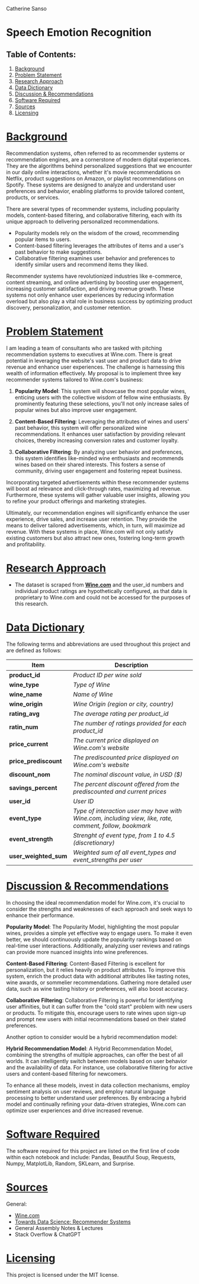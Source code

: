Catherine Sanso <br>

# **Speech Emotion Recognition**

## Table of Contents:

1. [Background](#section-title)
1. [Problem Statement](#section-title) 
1. [Research Approach](#section-title)
1. [Data Dictionary](#section-title)
1. [Discussion & Recommendations](#section-title)
1. [Software Required](#section-title) 
1. [Sources](#section-title)
1. [Licensing](#section-title)

# [Background](#section-title)

Recommendation systems, often referred to as recommender systems or recommendation engines, are a cornerstone of modern digital experiences. They are the algorithms behind personalized suggestions that we encounter in our daily online interactions, whether it's movie recommendations on Netflix, product suggestions on Amazon, or playlist recommendations on Spotify. These systems are designed to analyze and understand user preferences and behavior, enabling platforms to provide tailored content, products, or services. 

There are several types of recommender systems, including popularity models, content-based filtering, and collaborative filtering, each with its unique approach to delivering personalized recommendations.
- Popularity models rely on the wisdom of the crowd, recommending popular items to users.
- Content-based filtering leverages the attributes of items and a user's past behavior to make suggestions.
- Collaborative filtering examines user behavior and preferences to identify similar users and recommend items they liked.

Recommender systems have revolutionized industries like e-commerce, content streaming, and online advertising by boosting user engagement, increasing customer satisfaction, and driving revenue growth. These systems not only enhance user experiences by reducing information overload but also play a vital role in business success by optimizing product discovery, personalization, and customer retention.


# [Problem Statement](#section-title)

I am leading a team of consultants who are tasked with pitching recommendation systems to executives at Wine.com. There is great potential in leveraging the website's vast user and product data to drive revenue and enhance user experiences. The challenge is harnessing this wealth of information effectively. My proposal is to implement three key recommender systems tailored to Wine.com's business:

1. **Popularity Model**: This system will showcase the most popular wines, enticing users with the collective wisdom of fellow wine enthusiasts. By prominently featuring these selections, you'll not only increase sales of popular wines but also improve user engagement.

2. **Content-Based Filtering**: Leveraging the attributes of wines and users' past behavior, this system will offer personalized wine recommendations. It enhances user satisfaction by providing relevant choices, thereby increasing conversion rates and customer loyalty.

3. **Collaborative Filtering**: By analyzing user behavior and preferences, this system identifies like-minded wine enthusiasts and recommends wines based on their shared interests. This fosters a sense of community, driving user engagement and fostering repeat business.

Incorporating targeted advertisements within these recommender systems will boost ad relevance and click-through rates, maximizing ad revenue. Furthermore, these systems will gather valuable user insights, allowing you to refine your product offerings and marketing strategies.

Ultimately, our recommendation engines will significantly enhance the user experience, drive sales, and increase user retention. They provide the means to deliver tailored advertisements, which, in turn, will maximize ad revenue. With these systems in place, Wine.com will not only satisfy existing customers but also attract new ones, fostering long-term growth and profitability.


# [Research Approach](#section-title)

- The dataset is scraped from __[Wine.com](https://www.wine.com/list/wine/red-wine/7155-124?sortBy=mostInteresting)__ and the user_id numbers and individual product ratings are hypothetically configured, as that data is proprietary to Wine.com and could not be accessed for the purposes of this research. 

# [Data Dictionary](#section-title)

The following terms and abbreviations are used throughout this project and are defined as follows:

| Item | Description
| --- | --- 
| **product_id** | *Product ID per wine sold*
| **wine_type** | *Type of Wine*
| **wine_name** | *Name of Wine*
| **wine_origin** | *Wine Origin (region or city, country)*
| **rating_avg** | *The average rating per product_id*
| **ratin_num** | *The number of ratings provided for each product_id*
| **price_current** | *The current price displayed on Wine.com's website*
| **price_prediscount** | *The prediscounted price displayed on Wine.com's website*
| **discount_nom** | *The nominal discount value, in USD ($)*
| **savings_percent** | *The percent discount offered from the prediscounted and current prices*
| **user_id** | *User ID*
| **event_type** | *Type of interaction user may have with Wine.com, including view, like, rate, comment, follow, bookmark* 
| **event_strength** | *Strenght of event type, from 1 to 4.5 (discretionary)* 
| **user_weighted_sum** | *Weighted sum of all event_types and event_strengths per user*

# [Discussion & Recommendations](#section-title)

In choosing the ideal recommendation model for Wine.com, it's crucial to consider the strengths and weaknesses of each approach and seek ways to enhance their performance.

**Popularity Model**: The Popularity Model, highlighting the most popular wines, provides a simple yet effective way to engage users. To make it even better, we should continuously update the popularity rankings based on real-time user interactions. Additionally, analyzing user reviews and ratings can provide more nuanced insights into wine preferences.

**Content-Based Filtering**: Content-Based Filtering is excellent for personalization, but it relies heavily on product attributes. To improve this system, enrich the product data with additional attributes like tasting notes, wine awards, or sommelier recommendations. Gathering more detailed user data, such as wine tasting history or preferences, will also boost accuracy.

**Collaborative Filtering**: Collaborative Filtering is powerful for identifying user affinities, but it can suffer from the "cold start" problem with new users or products. To mitigate this, encourage users to rate wines upon sign-up and prompt new users with initial recommendations based on their stated preferences.

Another option to consider would be a hybrid recommendation model:

**Hybrid Recommendation Model**: A Hybrid Recommendation Model, combining the strengths of multiple approaches, can offer the best of all worlds. It can intelligently switch between models based on user behavior and the availability of data. For instance, use collaborative filtering for active users and content-based filtering for newcomers.

To enhance all these models, invest in data collection mechanisms, employ sentiment analysis on user reviews, and employ natural language processing to better understand user preferences. By embracing a hybrid model and continually refining your data-driven strategies, Wine.com can optimize user experiences and drive increased revenue.

# [Software Required](#section-title)
The software required for this project are listed on the first line of code within each notebook and include: Pandas, Beautiful Soup, Requests, Numpy, MatplotLib, Random, SKLearn, and Surprise.

# [Sources](#section-title)

General:
- [Wine.com](https://www.wine.com/list/wine/red-wine/7155-124?sortBy=mostInteresting)
- [Towards Data Science: Recommender Systems](https://towardsdatascience.com/introduction-to-recommender-systems-6c66cf15ada)
- General Assembly Notes & Lectures
- Stack Overflow & ChatGPT

# [Licensing](#section-title)
This project is licensed under the MIT license.
